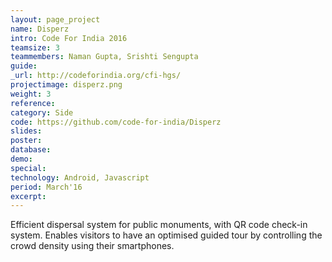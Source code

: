 ```yaml
---
layout: page_project
name: Disperz
intro: Code For India 2016
teamsize: 3
teammembers: Naman Gupta, Srishti Sengupta
guide: 
_url: http://codeforindia.org/cfi-hgs/
projectimage: disperz.png
weight: 3
reference: 
category: Side
code: https://github.com/code-for-india/Disperz
slides: 
poster: 
database:
demo: 
special:
technology: Android, Javascript
period: March'16
excerpt: 
---
```

Efficient dispersal system for public monuments, with QR code check-in system. 
Enables visitors to have an optimised guided tour by controlling the crowd density using their smartphones. 